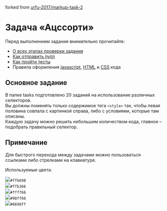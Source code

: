 forked from [urfu-2017/markup-task-2](https://github.com/urfu-2017/markup-task-2)

# Задача «Ацссорти»

Перед выполнением задания внимательно прочитайте:

- [О всех этапах проверки задания](https://github.com/urfu-2017/guides/blob/master/workflow/extra.md)
- [Как отправить пулл](https://github.com/urfu-2017/guides/blob/master/workflow/pull.md)
- [Как пройти тесты](https://github.com/urfu-2017/guides/blob/master/workflow/test.md)
- Правила оформления [javascript](https://github.com/urfu-2017/guides/blob/master/codestyle/js.md), [HTML](https://github.com/urfu-2017/guides/blob/master/codestyle/html.md) и [CSS](https://github.com/urfu-2017/guides/blob/master/codestyle/css.md) кода

## Основное задание

В папке tasks подготовлено 20 заданий на использование различных селекторов.  
Вы должны поменять только содержимое тега `<style>` так, чтобы левая половина совпала с картинкой справа, либо с условиями, которые там описаны.  
Каждую задачу можно решить небольшим количеством кода, главное – подобрать правильный селектор.  

## Примечание

Для быстрого перехода между задачами можно пользоваться ссылками либо стрелками на клавиатуре.  

Используемые цвета:

![](https://dummyimage.com/15/ff6698.jpg?text=+)`#ff6698`  
![](https://dummyimage.com/15/ffb366.jpg?text=+)`#ffb366`  
![](https://dummyimage.com/15/ffff66.jpg?text=+)`#ffff66`  
![](https://dummyimage.com/15/98ff66.jpg?text=+)`#98ff66`  
![](https://dummyimage.com/15/6698ff.jpg?text=+)`#6698ff`
